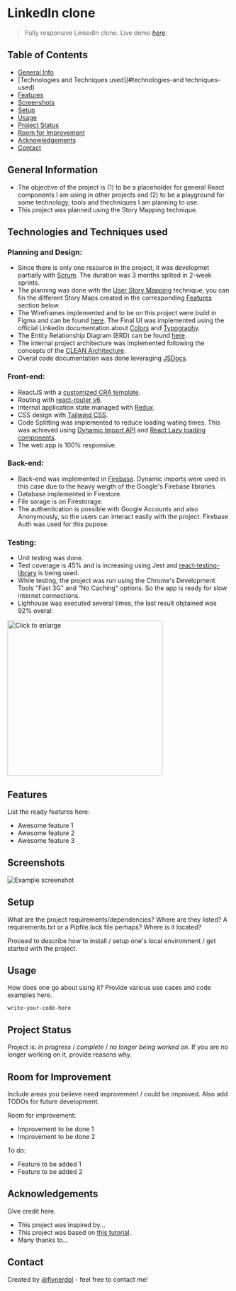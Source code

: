 
# LinkedIn clone
> Fully responsive LinkedIn clone.
> Live demo [_here_](https://pieroguerrero.github.io/linkedin/).

## Table of Contents
* [General Info](#general-information)
* [Technologies and Techniques used](#technologies-and techniques-used)
* [Features](#features)
* [Screenshots](#screenshots)
* [Setup](#setup)
* [Usage](#usage)
* [Project Status](#project-status)
* [Room for Improvement](#room-for-improvement)
* [Acknowledgements](#acknowledgements)
* [Contact](#contact)
<!-- * [License](#license) -->


## General Information
- The objective of the project is (1) to be a placeholder for general React components I am using in other projects and (2) to be a playground for some technology, tools and thechniques I am planning to use.
- This project was planned using the Story Mapping technique.


## Technologies and Techniques used
### Planning and Design:
- Since there is only one resource in the project, it was developmet partially with [Scrum](https://www.scrum.org/resources/what-is-scrum). The duration was 3 months splited in 2-week sprints.
- The planning was done with the [User Story Mapping](https://www.visual-paradigm.com/guide/agile-software-development/what-is-user-story-mapping/) technique, you can fin the different Story Maps created in the corresponding [Features](#features) section below.
- The Wireframes implemented and to be on this project were build in Figma and can be found [here](https://www.figma.com/proto/MF42A0I66iqogQB7eyHW5F/LinkedIn-clone?node-id=2689%3A6000&scaling=min-zoom&page-id=2689%3A5984&starting-point-node-id=2689%3A6000). The Final UI was implemented using the official LinkedIn documentation about [Colors](https://brand.linkedin.com/content/brand/global/en_us/index/visual-identity/color-palettes) and [Typography](https://brand.linkedin.com/content/brand/global/en_us/index/visual-identity/typography).
- The Entity Relationship Diagram (ERD) can be found [here](https://drive.google.com/file/d/1NhAYBe7IRGe9uUDRX6zaC4HNHDh6x8wA/view?usp=sharing).
- The internal project architecture was implemented following the concepts of the [CLEAN Architecture](https://blog.cleancoder.com/uncle-bob/2012/08/13/the-clean-architecture.html).
- Overal code documentation was done leveraging [JSDocs](https://jsdoc.app/).
### Front-end:
- ReactJS with a [customized CRA template](https://github.com/pieroguerrero/cra-template).
- Routing with [react-router v6](https://reactrouter.com/en/main).
- Internal application state managed with [Redux](https://react-redux.js.org/).
- CSS design with [Tailwind CSS](https://tailwindcss.com/). 
- Code Splitting was implemented to reduce loading wating times. This was achieved using [Dynamic Import API](https://developer.mozilla.org/en-US/docs/Web/JavaScript/Reference/Operators/import) and [React Lazy loading components](https://reactjs.org/docs/code-splitting.html#reactlazy).
- The web app is 100% responsive.
### Back-end:
- Back-end was implemented in [Firebase](https://firebase.google.com/). Dynamic imports were used in this case due to the heavy weigth of the Google's Firebase libraries.
- Database implemented in Firestore.
- File sorage is on Firestorage.
- The authentication is possible with Google Accounts and also Anonymously, so the users can interact easily with the project. Firebase Auth was used for this pupose.
### Testing:
- Unit testing was done.
- Test coverage is 45% and is increasing using Jest and [react-testing-library](https://testing-library.com/docs/react-testing-library/intro/) is being used.
- While testing, the project was run using the Chrome's Development Tools "Fast 3G" and "No Caching" options. So the app is ready for slow internet connections.
- Lighhouse was executed several times, the last result objtained was 92% overal:

<img src="https://user-images.githubusercontent.com/26049605/188294816-c62b845f-bd5d-4ff5-8512-1e54f1bbac13.png" width="350px" height="auto" alt="Click to enlarge" title="Click to enlarge">




## Features
List the ready features here:
- Awesome feature 1
- Awesome feature 2
- Awesome feature 3


## Screenshots
![Example screenshot](./img/screenshot.png)
<!-- If you have screenshots you'd like to share, include them here. -->


## Setup
What are the project requirements/dependencies? Where are they listed? A requirements.txt or a Pipfile.lock file perhaps? Where is it located?

Proceed to describe how to install / setup one's local environment / get started with the project.


## Usage
How does one go about using it?
Provide various use cases and code examples here.

`write-your-code-here`


## Project Status
Project is: _in progress_ / _complete_ / _no longer being worked on_. If you are no longer working on it, provide reasons why.


## Room for Improvement
Include areas you believe need improvement / could be improved. Also add TODOs for future development.

Room for improvement:
- Improvement to be done 1
- Improvement to be done 2

To do:
- Feature to be added 1
- Feature to be added 2


## Acknowledgements
Give credit here.
- This project was inspired by...
- This project was based on [this tutorial](https://www.example.com).
- Many thanks to...


## Contact
Created by [@flynerdpl](https://www.flynerd.pl/) - feel free to contact me!


<!-- Optional -->
<!-- ## License -->
<!-- This project is open source and available under the [... License](). -->

<!-- You don't have to include all sections - just the one's relevant to your project -->
